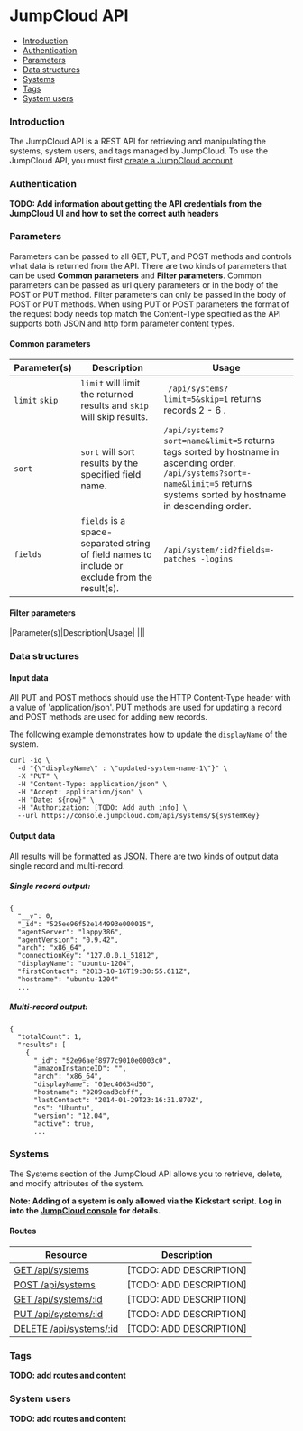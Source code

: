 JumpCloud API
============

* [Introduction](#introduction)
* [Authentication](#authentication)
* [Parameters](#parameters)
* [Data structures](#data-structures)
* [Systems](#systems)
* [Tags](#tags)
* [System users](#system-users)
### Introduction

The JumpCloud API is a REST API for retrieving and manipulating the systems, system users, and tags managed by JumpCloud.
To use the JumpCloud API, you must first [create a JumpCloud account](https://console.jumpcloud.com/register/).


### Authentication

**TODO: Add information about getting the API credentials from the JumpCloud UI and how to set the correct auth headers**

### Parameters

Parameters can be passed to all GET, PUT, and POST methods and controls what data is returned from the API. There are two kinds of parameters that can be used **Common parameters** and **Filter parameters**. Common parameters can be passed as url query parameters or in the body of the POST or PUT method. Filter parameters can only be passed in the body of POST or PUT methods. When using PUT or POST parameters the format of the request body needs top match the Content-Type specified as the API supports both JSON and http form parameter content types.

#### Common parameters
|Parameter(s)|Description|Usage|
|---------|-----------------|-----|
|`limit` `skip`| `limit` will limit the returned results and `skip` will skip results.  | ` /api/systems?limit=5&skip=1` returns records 2 - 6 . |
|`sort`         | `sort` will sort results by the specified field name.                      | `/api/systems?sort=name&limit=5` returns tags sorted by hostname in ascending order. `/api/systems?sort=-name&limit=5` returns systems sorted by hostname in descending order. |
|`fields`       | `fields` is a space-separated string of field names to include or exclude from the result(s). | `/api/system/:id?fields=-patches -logins` |

#### Filter parameters
|Parameter(s)|Description|Usage|
|||


### Data structures

#### Input data

All PUT and POST methods should use the HTTP Content-Type header with a value of 'application/json'.
PUT methods are used for updating a record and POST methods are used for adding new records.

The following example demonstrates how to update the `displayName` of the system.

```
curl -iq \
  -d "{\"displayName\" : \"updated-system-name-1\"}" \
  -X "PUT" \
  -H "Content-Type: application/json" \
  -H "Accept: application/json" \
  -H "Date: ${now}" \
  -H "Authorization: [TODO: Add auth info] \
  --url https://console.jumpcloud.com/api/systems/${systemKey}
```


#### Output data

All results will be formatted as [JSON](www.json.org). There are two kinds of output data single record and multi-record.

##### Single record output:

```
{
  "__v": 0,
  "_id": "525ee96f52e144993e000015",
  "agentServer": "lappy386",
  "agentVersion": "0.9.42",
  "arch": "x86_64",
  "connectionKey": "127.0.0.1_51812",
  "displayName": "ubuntu-1204",
  "firstContact": "2013-10-16T19:30:55.611Z",
  "hostname": "ubuntu-1204"
  ...
```


##### Multi-record output:

```
{
  "totalCount": 1,
  "results": [
    {
      "_id": "52e96aef8977c9010e0003c0",
      "amazonInstanceID": "",
      "arch": "x86_64",
      "displayName": "01ec40634d50",
      "hostname": "9209cad3cbff",
      "lastContact": "2014-01-29T23:16:31.870Z",
      "os": "Ubuntu",
      "version": "12.04",
      "active": true,
      ...

```

### Systems

The Systems section of the JumpCloud API allows you to retrieve, delete, and modify attributes of the system.

**Note: Adding of a system is only allowed via the Kickstart script. Log in into the [JumpCloud console](https://console.jumpcloud.com) for details.**
#### Routes

|Resource|Description|
|--------|-----------|
|[GET /api/systems](#get-apisystems)| [TODO: ADD DESCRIPTION] |
|[POST /api/systems](#post-apisystems)| [TODO: ADD DESCRIPTION] |
|[GET /api/systems/:id](#get-apisystemsid)| [TODO: ADD DESCRIPTION] |
|[PUT /api/systems/:id](#put-apisystemsid)| [TODO: ADD DESCRIPTION] |
|[DELETE /api/systems/:id](#delete-apisystemsid)| [TODO: ADD DESCRIPTION] |


### Tags

**TODO: add routes and content**

### System users

**TODO: add routes and content**